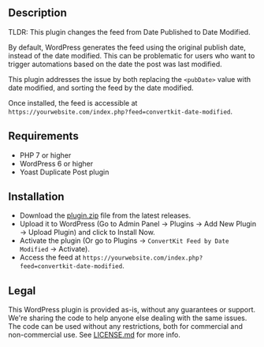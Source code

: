 ## Description

TLDR: This plugin changes the feed from Date Published to Date Modified.

By default, WordPress generates the feed using the original publish date, instead of the date modified. This can be 
problematic for users who want to trigger automations based on the date the post was last modified.

This plugin addresses the issue by both replacing the `<pubDate>` value with date modified, and sorting the feed by the
date modified.

Once installed, the feed is accessible at `https://yourwebsite.com/index.php?feed=convertkit-date-modified`.

## Requirements
- PHP 7 or higher
- WordPress 6 or higher
- Yoast Duplicate Post plugin

## Installation

- Download the [plugin.zip](https://github.com/momsdish-corp/public-wp-convertkit-feed-date-modified/releases/latest/download/plugin.zip) file from the latest releases.
- Upload it to WordPress (Go to Admin Panel -> Plugins -> Add New Plugin -> Upload Plugin) and click to Install Now.
- Activate the plugin (Or go to Plugins -> `ConvertKit Feed by Date Modified` -> Activate).
- Access the feed at `https://yourwebsite.com/index.php?feed=convertkit-date-modified`.

## Legal

This WordPress plugin is provided as-is, without any guarantees or support. We're sharing the code to help anyone else 
dealing with the same issues. The code can be used without any restrictions, both for commercial and non-commercial use.
See [LICENSE.md](LICENSE.md) for more info.
